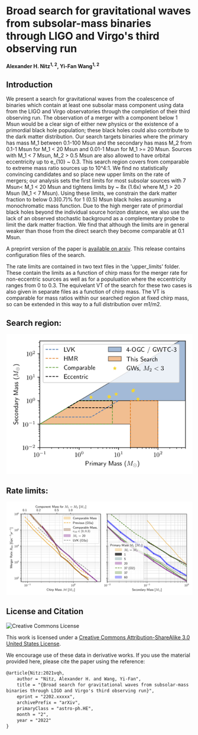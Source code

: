 # Broad search for gravitational waves from subsolar-mass binaries through LIGO and Virgo's third observing run
**Alexander H. Nitz<sup>1, 2</sup>, Yi-Fan Wang<sup>1, 2</sup>**

## Introduction ##

We present a search for gravitational waves from the coalescence of binaries which contain at least one subsolar mass component using data from the LIGO and Virgo observatories through the completion of their third observing run.  The observation of a merger with a component below 1 Msun would be a clear sign of either new physics or the existence of a primordial black hole population; these black holes could also contribute to the dark matter distribution. Our search targets binaries where the primary has mass M_1 between 0.1-100 Msun and the secondary has mass M_2 from 0.1-1 Msun for M_1 < 20 Msun and 0.01-1 Msun for M_1 >= 20 Msun. Sources with M_1 < 7 Msun, M_2 > 0.5 Msun are also allowed to have orbital eccentricity up to e_{10} ~ 0.3. This search region covers from comparable to extreme mass ratio sources up to 10^4:1. We find no statistically convincing candidates and so place new upper limits on the rate of mergers; our analysis sets the first limits for most subsolar sources with 7 Msun< M_1 < 20 Msun and tightens limits by ~ 8x (1.6x) where M_1 > 20 Msun (M_1 < 7 Msun). Using these limits, we constrain the dark matter fraction to below 0.3(0.7)% for 1 (0.5) Msun black holes assuming a monochromatic mass function. Due to the high merger rate of primordial black holes beyond the individual source horizon distance, we also use the lack of an observed stochastic background as a complementary probe to limit the dark matter fraction. We find that although the limits are in general weaker than those from the direct search they become comparable at 0.1 Msun.

A preprint version of the paper is [available on arxiv](https://arxiv.org/abs/2202.xxxxx).
This release contains configuration files of the search. 

The rate limits are contained in two text files in the 'upper_limits' folder. These contain the limits
as a function of chirp mass for the merger rate for non-eccentric sources as well as for a populuation
where the eccentricity ranges from 0 to 0.3. The equivelant VT of the search for these two cases is also given
in separate files as a function of chirp mass. The VT is comparable for mass ratios within our searched region at fixed
chirp mass, so can be extended in this way to a full distribution over m1/m2. 

## Search region:
![Search region](searches.png)

## Rate limits:
![Limits on sub-solar mass mergers](rate.png)

## License and Citation

![Creative Commons License](https://i.creativecommons.org/l/by-sa/3.0/us/88x31.png "Creative Commons License")

This work is licensed under a [Creative Commons Attribution-ShareAlike 3.0 United States License](http://creativecommons.org/licenses/by-sa/3.0/us/).

We encourage use of these data in derivative works. If you use the material provided here, please cite the paper using the reference:

```
@article{Nitz:2021vqh,
    author = "Nitz, Alexander H. and Wang, Yi-Fan",
    title = "{Broad search for gravitational waves from subsolar-mass binaries through LIGO and Virgo's third observing run}",
    eprint = "2202.xxxxx",
    archivePrefix = "arXiv",
    primaryClass = "astro-ph.HE",
    month = "2",
    year = "2022"
}
```
